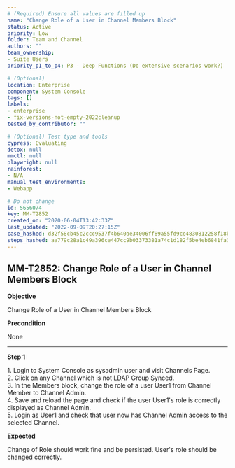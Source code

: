 ```yaml
---
# (Required) Ensure all values are filled up
name: "Change Role of a User in Channel Members Block"
status: Active
priority: Low
folder: Team and Channel
authors: ""
team_ownership:
- Suite Users
priority_p1_to_p4: P3 - Deep Functions (Do extensive scenarios work?)

# (Optional)
location: Enterprise
component: System Console
tags: []
labels:
- enterprise
- fix-versions-not-empty-2022cleanup
tested_by_contributor: ""

# (Optional) Test type and tools
cypress: Evaluating
detox: null
mmctl: null
playwright: null
rainforest:
- N/A
manual_test_environments:
- Webapp

# Do not change
id: 5656074
key: MM-T2852
created_on: "2020-06-04T13:42:33Z"
last_updated: "2022-09-09T20:27:15Z"
case_hashed: d32f58cb45c2ccc9537f4b640ae34006ff89a55fd9ce4830812258f18b3daacddf6b185559c9f0fb70e982b48a6a9023
steps_hashed: aa779c28a1c49a396ce447cc9b03373381a74c1d182f5be4eb6841fa3717067ff03b07522f55b6f76a4ef36bd331528a
---
```


<!-- (Auto-generated) Based on frontmatter's "key" and "name" -->

## MM-T2852: Change Role of a User in Channel Members Block

**Objective**

Change Role of a User in Channel Members Block

**Precondition**

None

---

**Step 1**

1\. Login to System Console as sysadmin user and visit Channels Page.\
2\. Click on any Channel which is not LDAP Group Synced.\
3\. In the Members block, change the role of a user User1 from Channel Member to Channel Admin.\
4\. Save and reload the page and check if the user User1's role is correctly displayed as Channel Admin.\
5\. Login as User1 and check that user now has Channel Admin access to the selected Channel.

**Expected**

Change of Role should work fine and be persisted. User's role should be changed correctly.
